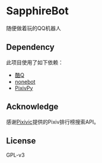 # SapphireBot

随便做着玩的QQ机器人

## Dependency

此项目使用了如下依赖：

* [酷Q](https://cqp.cc/)
* [nonebot](https://github.com/richardchien/nonebot)
* [PixivPy](https://github.com/upbit/pixivpy)

## Acknowledge

感谢[Pixivic](https://pixivic.com/)提供的Pixiv排行榜搜索API。

## License

GPL-v3